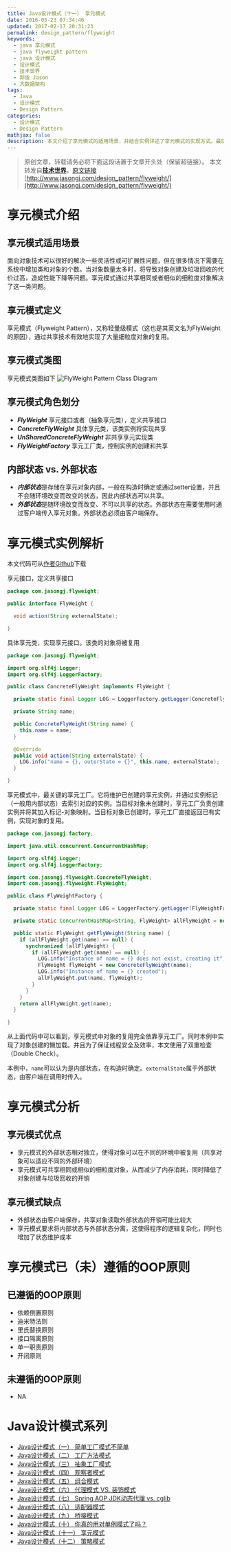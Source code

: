 ```yaml
---
title: Java设计模式（十一） 享元模式
date: 2016-05-23 07:34:46
updated: 2017-02-17 20:31:23
permalink: design_pattern/flyweight
keywords:
  - java 享元模式
  - java flyweight pattern
  - java 设计模式
  - 设计模式
  - 技术世界
  - 郭俊 Jason
  - 大数据架构
tags:
  - Java
  - 设计模式
  - Design Pattern
categories:
  - 设计模式
  - Design Pattern
mathjax: false
description: 本文介绍了享元模式的适用场景，并结合实例详述了享元模式的实现方式。最后分析了享元模式的优缺点及已（未）遵循的OOP原则
---
```


>原创文章，转载请务必将下面这段话置于文章开头处（保留超链接）。
>本文转发自[**技术世界**](http://www.jasongj.com)，[原文链接](http://www.jasongj.com/design_pattern/flyweight/)　[http://www.jasongj.com/design_pattern/flyweight/](http://www.jasongj.com/design_pattern/flyweight/)


# 享元模式介绍
## 享元模式适用场景
面向对象技术可以很好的解决一些灵活性或可扩展性问题，但在很多情况下需要在系统中增加类和对象的个数。当对象数量太多时，将导致对象创建及垃圾回收的代价过高，造成性能下降等问题。享元模式通过共享相同或者相似的细粒度对象解决了这一类问题。


## 享元模式定义
享元模式（Flyweight Pattern），又称轻量级模式（这也是其英文名为FlyWeight的原因），通过共享技术有效地实现了大量细粒度对象的复用。


## 享元模式类图
享元模式类图如下
![FlyWeight Pattern Class Diagram](http://www.jasongj.com/img/designpattern/flyweight/FlyWeight.png)


## 享元模式角色划分
 - ***FlyWeight*** 享元接口或者（抽象享元类），定义共享接口
 - ***ConcreteFlyWeight*** 具体享元类，该类实例将实现共享
 - ***UnSharedConcreteFlyWeight*** 非共享享元实现类
 - ***FlyWeightFactory*** 享元工厂类，控制实例的创建和共享

## 内部状态 vs. 外部状态
 - ***内部状态***是存储在享元对象内部，一般在构造时确定或通过setter设置，并且不会随环境改变而改变的状态，因此内部状态可以共享。
 - ***外部状态***是随环境改变而改变、不可以共享的状态。外部状态在需要使用时通过客户端传入享元对象。外部状态必须由客户端保存。

# 享元模式实例解析
本文代码可从[作者Github](https://github.com/habren/JavaDesignPattern/tree/master/FlyweightPattern/src/main)下载


享元接口，定义共享接口
```java
package com.jasongj.flyweight;

public interface FlyWeight {

  void action(String externalState);

}
```

具体享元类，实现享元接口。该类的对象将被复用
```java
package com.jasongj.flyweight;

import org.slf4j.Logger;
import org.slf4j.LoggerFactory;

public class ConcreteFlyWeight implements FlyWeight {

  private static final Logger LOG = LoggerFactory.getLogger(ConcreteFlyWeight.class);

  private String name;

  public ConcreteFlyWeight(String name) {
    this.name = name;
  }

  @Override
  public void action(String externalState) {
    LOG.info("name = {}, outerState = {}", this.name, externalState);
  }

}
```

享元模式中，最关键的享元工厂。它将维护已创建的享元实例，并通过实例标记（一般用内部状态）去索引对应的实例。当目标对象未创建时，享元工厂负责创建实例并将其加入标记-对象映射。当目标对象已创建时，享元工厂直接返回已有实例，实现对象的复用。
```java
package com.jasongj.factory;

import java.util.concurrent.ConcurrentHashMap;

import org.slf4j.Logger;
import org.slf4j.LoggerFactory;

import com.jasongj.flyweight.ConcreteFlyWeight;
import com.jasongj.flyweight.FlyWeight;

public class FlyWeightFactory {

  private static final Logger LOG = LoggerFactory.getLogger(FlyWeightFactory.class);

  private static ConcurrentHashMap<String, FlyWeight> allFlyWeight = new ConcurrentHashMap<String, FlyWeight>();

  public static FlyWeight getFlyWeight(String name) {
    if (allFlyWeight.get(name) == null) {
      synchronized (allFlyWeight) {
        if (allFlyWeight.get(name) == null) {
          LOG.info("Instance of name = {} does not exist, creating it");
          FlyWeight flyWeight = new ConcreteFlyWeight(name);
          LOG.info("Instance of name = {} created");
          allFlyWeight.put(name, flyWeight);
        }
      }
    }
    return allFlyWeight.get(name);
  }

}
```

从上面代码中可以看到，享元模式中对象的复用完全依靠享元工厂。同时本例中实现了对象创建的懒加载。并且为了保证线程安全及效率，本文使用了双重检查（Double Check）。

本例中，`name`可以认为是内部状态，在构造时确定。`externalState`属于外部状态，由客户端在调用时传入。



# 享元模式分析
## 享元模式优点
 - 享元模式的外部状态相对独立，使得对象可以在不同的环境中被复用（共享对象可以适应不同的外部环境）
 - 享元模式可共享相同或相似的细粒度对象，从而减少了内存消耗，同时降低了对象创建与垃圾回收的开销

## 享元模式缺点
 - 外部状态由客户端保存，共享对象读取外部状态的开销可能比较大
 - 享元模式要求将内部状态与外部状态分离，这使得程序的逻辑复杂化，同时也增加了状态维护成本

# 享元模式已（未）遵循的OOP原则
## 已遵循的OOP原则
 - 依赖倒置原则
 - 迪米特法则
 - 里氏替换原则
 - 接口隔离原则
 - 单一职责原则
 - 开闭原则

## 未遵循的OOP原则
 - NA



# Java设计模式系列
- [Java设计模式（一） 简单工厂模式不简单](http://www.jasongj.com/design_pattern/simple_factory/)
- [Java设计模式（二） 工厂方法模式](http://www.jasongj.com/design_pattern/factory_method/)
- [Java设计模式（三） 抽象工厂模式](http://www.jasongj.com/design_pattern/abstract_factory/)
- [Java设计模式（四） 观察者模式](http://www.jasongj.com/design_pattern/observer/)
- [Java设计模式（五） 组合模式](http://www.jasongj.com/design_pattern/composite/)
- [Java设计模式（六） 代理模式 VS. 装饰模式](http://www.jasongj.com/design_pattern/proxy_decorator/)
- [Java设计模式（七） Spring AOP JDK动态代理 vs. cglib](http://www.jasongj.com/design_pattern/dynamic_proxy_cglib/)
- [Java设计模式（八） 适配器模式](http://www.jasongj.com/design_pattern/adapter/)
- [Java设计模式（九） 桥接模式](http://www.jasongj.com/design_pattern/bridge/)
- [Java设计模式（十） 你真的用对单例模式了吗？](http://www.jasongj.com/design_pattern/singleton/)
- [Java设计模式（十一） 享元模式](http://www.jasongj.com/design_pattern/flyweight/)
- [Java设计模式（十二） 策略模式](http://www.jasongj.com/design_pattern/strategy/)

